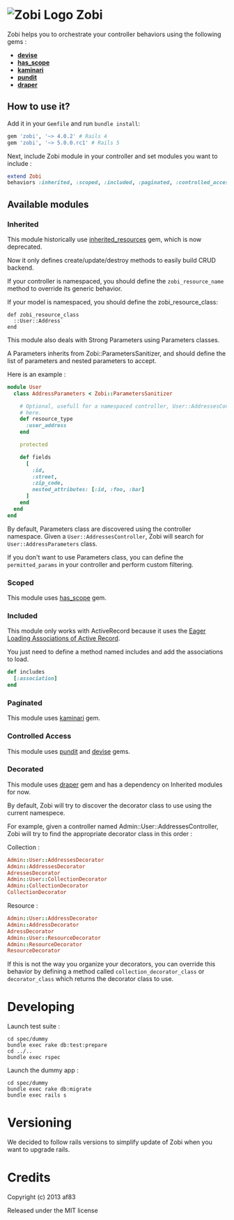 ![Zobi Logo](http://farm4.staticflickr.com/3708/10997269994_4c58bf8dd3_m.jpg)
Zobi
====

Zobi helps you to orchestrate your controller behaviors using the following gems :

- [**devise**](https://github.com/plataformatec/devise)
- [**has_scope**](https://github.com/plataformatec/has_scope)
- [**kaminari**](https://github.com/amatsuda/kaminari)
- [**pundit**](https://github.com/elabs/pundit)
- [**draper**](https://github.com/drapergem/draper)

How to use it?
--------------

Add it in your `Gemfile` and run `bundle install`:

```ruby
gem 'zobi', '~> 4.0.2' # Rails 4
gem 'zobi', '~> 5.0.0.rc1' # Rails 5
```

Next, include Zobi module in your controller and set modules you want to
include :

```ruby
extend Zobi
behaviors :inherited, :scoped, :included, :paginated, :controlled_access, :decorated
```

Available modules
-----------------

### Inherited

This module historically use
[inherited_resources](https://github.com/josevalim/inherited_resources) gem, which is now deprecated.

Now it only defines create/update/destroy methods to easily build CRUD backend.

If your controller is namespaced, you should define the `zobi_resource_name`
method to override its generic behavior.

If your model is namespaced, you should define the zobi_resource_class:

```
def zobi_resource_class
  ::User::Address`
end
```

This module also deals with Strong Parameters using Parameters classes.

A Parameters inherits from Zobi::ParametersSanitizer, and should define the list
of parameters and nested parameters to accept.

Here is an example :

``` ruby
module User
  class AddressParameters < Zobi::ParametersSanitizer

    # Optional, usefull for a namespaced controller, User::AddressesController
    # here.
    def resource_type
      :user_address
    end

    protected

    def fields
      [
        :id,
        :street,
        :zip_code,
        nested_attributes: [:id, :foo, :bar]
      ]
    end
  end
end
```

By default, Parameters class are discovered using the controller namespace.
Given a `User::AddressesController`, Zobi will search for
`User::AddressParameters` class.

If you don't want to use Parameters class, you can define the `permitted_params`
in your controller and perform custom filtering.

### Scoped

This module uses [has_scope](https://github.com/plataformatec/has_scope) gem.


### Included

This module only works with ActiveRecord because it uses the
[Eager Loading Associations of Active Record](http://guides.rubyonrails.org/active_record_querying.html#eager-loading-associations).

You just need to define a method named includes and add the associations to load.

``` ruby
def includes
  [:association]
end
```

### Paginated

This module uses [kaminari](https://github.com/amatsuda/kaminari) gem.


### Controlled Access

This module uses [pundit](https://github.com/elabs/pundit) and
[devise](https://github.com/plataformatec/devise) gems.


### Decorated

This module uses [draper](https://github.com/drapergem/draper) gem and has a
dependency on Inherited modules for now.

By default, Zobi will try to discover the decorator class to use using the
current namespece.

For example, given a controller named Admin::User::AddressesController, Zobi
will try to find the appropriate decorator class in this order :

Collection :

``` ruby
Admin::User::AddressesDecorator
Admin::AddressesDecorator
AdressesDecorator
Admin::User::CollectionDecorator
Admin::CollectionDecorator
CollectionDecorator
```

Resource :

``` ruby
Admin::User::AddressDecorator
Admin::AddressDecorator
AdressDecorator
Admin::User::ResourceDecorator
Admin::ResourceDecorator
ResourceDecorator
```

If this is not the way you organize your decorators, you can override this
behavior by defining a method called `collection_decorator_class` or
`decorator_class` which returns the decorator class to use.


# Developing

Launch test suite :

``` console
cd spec/dummy
bundle exec rake db:test:prepare
cd ../..
bundle exec rspec
```

Launch the dummy app :

``` console
cd spec/dummy
bundle exec rake db:migrate
bundle exec rails s
```

# Versioning

We decided to follow rails versions to simplify update of Zobi when you want to
upgrade rails.

# Credits

Copyright (c) 2013 af83

Released under the MIT license
